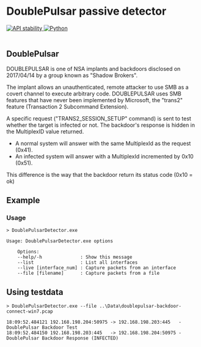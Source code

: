 # DoublePulsar passive detector

<div>
  <!-- Stability -->
  <a href="https://nodejs.org/api/documentation.html#documentation_stability_index">
    <img src="https://img.shields.io/badge/stability-experimental-orange.svg?style=flat-square"
      alt="API stability" />
  </a>
  <!-- Standard -->
  <a href="https://img.shields.io/badge">
    <img src="https://img.shields.io/badge/Language-C-brightgreen.svg"
      alt="Python" />
  </a>
</div>
<br />

## DoublePulsar

DOUBLEPULSAR is one of NSA implants and backdoors disclosed on 2017/04/14 by a
group known as "Shadow Brokers".

The implant allows an unauthenticated, remote attacker to use SMB as a covert 
channel to execute arbitrary code. DOUBLEPULSAR uses SMB features that have
never been implemented by Microsoft, the "trans2" feature (Transaction 2
Subcommand Extension).

A specific request ("TRANS2_SESSION_SETUP" command) is sent to test whether the
target is infected or not. The backdoor's response is hidden in the MultiplexID
value returned.

- A normal system will answer with the same MultiplexId as the request (0x41).
- An infected system will answer with a MultiplexId incremented by 0x10 (0x51).

This difference is the way that the backdoor return its status code (0x10 = ok)

## Example

### Usage
```
> DoublePulsarDetector.exe

Usage: DoublePulsarDetector.exe options

    Options:
    --help/-h              : Show this message
    --list                 : List all interfaces
    --live [interface_num] : Capture packets from an interface
    --file [filename]      : Capture packets from a file

```

## Using testdata
```
> DoublePulsarDetector.exe --file ..\Data\doublepulsar-backdoor-connect-win7.pcap

18:09:52.484121 192.168.198.204:50975 -> 192.168.198.203:445   - DoublePulsar Backdoor Test
18:09:52.484150 192.168.198.203:445   -> 192.168.198.204:50975 - DoublePulsar Backdoor Response (INFECTED)
```
